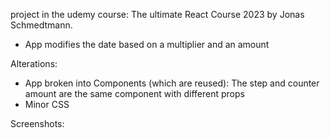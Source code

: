 project in the udemy course: The ultimate React Course 2023 by Jonas Schmedtmann.
* App modifies the date based on a multiplier and an amount

Alterations:
* App broken into Components (which are reused): The step and counter amount are the same component with different props
* Minor CSS

Screenshots:

